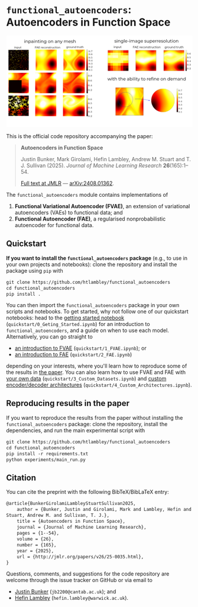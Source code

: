 # `functional_autoencoders`: Autoencoders in Function Space

![FAE](doc/fae.png)

This is the official code repository accompanying the paper:

> **Autoencoders in Function Space** 
>
> Justin Bunker, Mark Girolami, Hefin Lambley, Andrew M. Stuart and T. J. Sullivan (2025).
> *Journal of Machine Learning Research* **26**(165):1–54.
>
> [Full text at JMLR](https://jmlr.org/papers/volume26/25-0035/25-0035.pdf) —  [arXiv:2408.01362](https://arxiv.org/abs/2408.01362).

The `functional_autoencoders` module contains implementations of 
1. **Functional Variational Autoencoder (FVAE)**, an extension of variational autoencoders (VAEs) to functional data; and
2. **Functional Autoencoder (FAE)**, a regularised nonprobabilistic autoencoder for functional data.


## Quickstart

**If you want to install the `functional_autoencoders` package** (e.g., to use in your own projects and notebooks): clone the repository and install the package using `pip` with

    git clone https://github.com/htlambley/functional_autoencoders
    cd functional_autoencoders
    pip install .


You can then import the `functional_autoencoders` package in your own scripts and notebooks.
To get started, why not follow one of our quickstart notebooks:
head to the [getting started notebook](./quickstart/0_Getting_Started.ipynb) (`quickstart/0_Geting_Started.ipynb`) for an introduction to `functional_autoencoders`, and a guide on when to use each model.
Alternatively, you can go straight to

- [an introduction to FVAE](./quickstart/1_FVAE.ipynb) (`quickstart/1_FVAE.ipynb`); or
- [an introduction to FAE](./quickstart/2_FAE.ipynb) (`quickstart/2_FAE.ipynb`)

depending on your interests, where you'll learn how to reproduce some of the results in [the paper](https://arxiv.org/abs/2408.01362).
You can also learn how to use FVAE and FAE with [your own data](./quickstart/3_Custom_Datasets.ipynb) (`quickstart/3_Custom_Datasets.ipynb`) and [custom encoder/decoder architectures](./quickstart/4_Custom_Architectures.ipynb) (`quickstart/4_Custom_Architectures.ipynb`).

## Reproducing results in the paper

If you want to reproduce the results from the paper without installing the `functional_autoencoders` package:
clone the repository, install the dependencies, and run the main experimental script with

    git clone https://github.com/htlambley/functional_autoencoders
    cd functional_autoencoders
    pip install -r requirements.txt
    python experiments/main_run.py


## Citation

You can cite the preprint with the following BibTeX/BibLaTeX entry:

    @article{BunkerGirolamiLambleyStuartSullivan2025,
        author = {Bunker, Justin and Girolami, Mark and Lambley, Hefin and Stuart, Andrew M. and Sullivan, T. J.},
        title = {Autoencoders in Function Space},
        journal = {Journal of Machine Learning Research},
        pages = {1--54}, 
        volume = {26},
        number = {165},
        year = {2025},
        url = {http://jmlr.org/papers/v26/25-0035.html},
    }

Questions, comments, and suggestions for the code repository are welcome through the issue tracker on GitHub or via email to
- [Justin Bunker](https://www.eng.cam.ac.uk/profiles/jb2200) (`jb2200@cantab.ac.uk`); and
- [Hefin Lambley](https://warwick.ac.uk/htlambley) (`hefin.lambley@warwick.ac.uk`).
